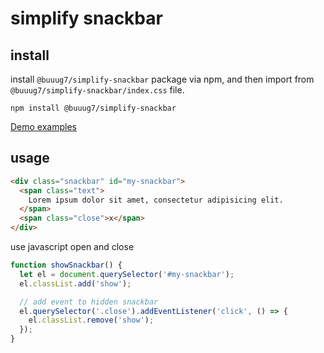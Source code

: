 # simplify snackbar

## install

install `@buuug7/simplify-snackbar` package via npm, and then import from `@buuug7/simplify-snackbar/index.css` file.

```
npm install @buuug7/simplify-snackbar
```

[Demo examples](https://buuug7.github.io/simplify/snackbar/index.html)

## usage

```html
<div class="snackbar" id="my-snackbar">
  <span class="text">
    Lorem ipsum dolor sit amet, consectetur adipisicing elit.
  </span>
  <span class="close">x</span>
</div>
```

use javascript open and close

```javascript
function showSnackbar() {
  let el = document.querySelector('#my-snackbar');
  el.classList.add('show');

  // add event to hidden snackbar
  el.querySelector('.close').addEventListener('click', () => {
    el.classList.remove('show');
  });
}
```
